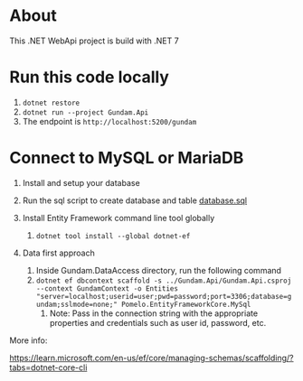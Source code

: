 # About
This .NET WebApi project is build with .NET 7

# Run this code locally
1. `dotnet restore`
2. `dotnet run --project Gundam.Api`
3. The endpoint is `http://localhost:5200/gundam`

# Connect to MySQL or MariaDB

1. Install and setup your database

2. Run the sql script to create database and table [database.sql](./database.sql)

3. Install Entity Framework command line tool globally
    1.  `dotnet tool install --global dotnet-ef`
4. Data first approach
    1.  Inside Gundam.DataAccess directory, run the following command
    2. `dotnet ef dbcontext scaffold -s ../Gundam.Api/Gundam.Api.csproj --context GundamContext -o Entities "server=localhost;userid=user;pwd=password;port=3306;database=gundam;sslmode=none;" Pomelo.EntityFrameworkCore.MySql`
        1. Note: Pass in the connection string with the appropriate properties and credentials such as user id, password, etc.

More info:

https://learn.microsoft.com/en-us/ef/core/managing-schemas/scaffolding/?tabs=dotnet-core-cli
